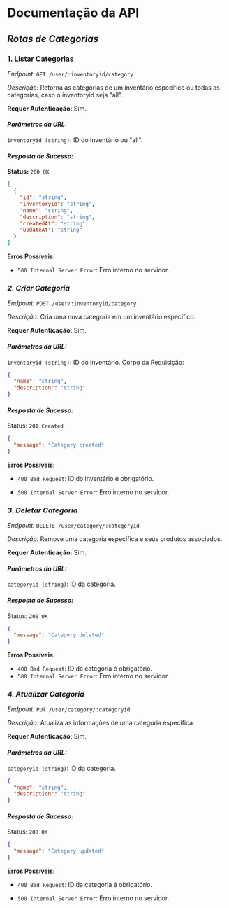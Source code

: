 

# **Documentação da API**
## *Rotas de Categorias* 
### **1. Listar Categorias**

*Endpoint:* `GET /user/:inventoryid/category`

*Descrição:* Retorna as categorias de um inventário específico ou todas as categorias, caso o inventoryid seja "all".

**Requer Autenticação:** Sim.

#### *Parâmetros da URL:*

`inventoryid (string)`: ID do inventário ou "all".

#### *Resposta de Sucesso:*

**Status:** `200 OK`
```json
[
  {
    "id": "string",
    "inventoryId": "string",
    "name": "string",
    "description": "string",
    "createdAt": "string",
    "updateAt": "string"
  }
]
```
**Erros Possíveis:**

- `500 Internal Server Error`:  Erro interno no servidor.


### ***2. Criar Categoria***
*Endpoint:* `POST /user/:inventoryid/category`

*Descrição:* Cria uma nova categoria em um inventário específico.

**Requer Autenticação:** Sim.

#### *Parâmetros da URL:*

`inventoryid (string)`: ID do inventário.
Corpo da Requisição:

``` json
{
  "name": "string",
  "description": "string"
}
```

#### *Resposta de Sucesso:*

Status: `201 Created`

```json
{
  "message": "Category created"
}
```
**Erros Possíveis:**

- `400 Bad Request`: ID do inventário é obrigatório.

- `500 Internal Server Error`: Erro interno no servidor.


### ***3. Deletar Categoria***
*Endpoint:* `DELETE /user/category/:categoryid`

*Descrição:* Remove uma categoria específica e seus produtos associados.

**Requer Autenticação:**  Sim.

#### *Parâmetros da URL:*

`categoryid (string)`: ID da categoria.

#### *Resposta de Sucesso:*

Status: `200 OK`
```json
{
  "message": "Category deleted"
}
```
**Erros Possíveis:**

- `400 Bad Request`: ID da categoria é obrigatório.
- `500 Internal Server Error`: Erro interno no servidor.
### ***4. Atualizar Categoria***
*Endpoint:* `PUT /user/category/:categoryid`

*Descrição:* Atualiza as informações de uma categoria específica.

**Requer Autenticação:** Sim.

#### *Parâmetros da URL:*

`categoryid (string)`: ID da categoria.

```json
{
  "name": "string",
  "description": "string"
}
```
#### *Resposta de Sucesso:* 

Status: `200 OK`
```json
{
  "message": "Category updated"
}
```
**Erros Possíveis:**

- `400 Bad Request`: ID da categoria é obrigatório.

- `500 Internal Server Error`: Erro interno no servidor.